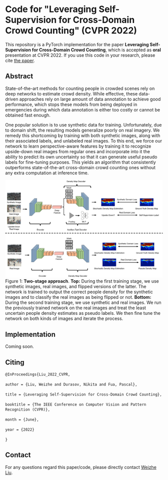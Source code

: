 # Code for "Leveraging Self-Supervision for Cross-Domain Crowd Counting" (CVPR 2022)

This repository is a PyTorch implementation for the paper **Leveraging Self-Supervision for Cross-Domain Crowd Counting**, which is accepted as **oral** presentation at CVPR 2022. If you use this code in your research, please cite
[the paper](https://arxiv.org/pdf/2103.16291.pdf).



## Abstract
State-of-the-art methods for counting people in crowded scenes rely on deep networks to estimate crowd density. While effective, these data-driven approaches rely on large amount of data annotation to achieve good performance, which stops these models from being deployed in emergencies during which data annotation is either too costly or cannot be obtained fast enough.

One popular solution is to use synthetic data for training. Unfortunately, due to domain shift, the resulting models generalize poorly on real imagery. We remedy this shortcoming by training with both synthetic images, along with their associated labels, and unlabeled real images. To this end, we force our network to learn perspective-aware features by training it to recognize upside-down real images from regular ones and incorporate into it the ability to predict its own uncertainty so that it can generate useful pseudo labels for fine-tuning purposes. This yields an algorithm that consistently outperforms state-of-the-art cross-domain crowd counting ones without any extra computation at inference time.


![](./images/model.jpg)
Figure 1: **Two-stage approach**. **Top:** During the first training stage, we use synthetic images, real images, and flipped versions of the latter. The network is trained to output the correct people density for the synthetic images and to classify the real images as being flipped or not. **Bottom:** During the second training stage, we use synthetic and real images. We run the previously trained network on the real images and treat the least uncertain people density estimates as pseudo labels. We then fine tune the network on both kinds of images and iterate the process.


## Implementation

Coming soon.



 
## Citing

``` 
@InProceedings{Liu_2022_CVPR,

author = {Liu, Weizhe and Durasov, Nikita and Fua, Pascal},

title = {Leveraging Self-Supervision for Cross-Domain Crowd Counting},

booktitle = {The IEEE Conference on Computer Vision and Pattern Recognition (CVPR)},

month = {June},

year = {2022}

}

``` 


## Contact

For any questions regard this paper/code, please directly contact [Weizhe Liu](mailto:weizheliu1991@163.ch).

